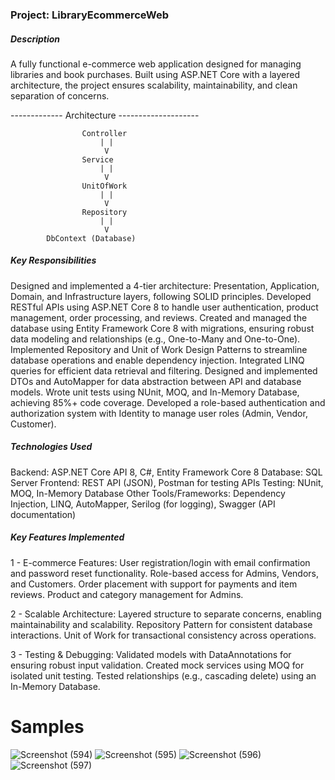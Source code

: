 ### Project: LibraryEcommerceWeb

##### Description
A fully functional e-commerce web application designed for managing libraries and book purchases. 
Built using ASP.NET Core with a layered architecture, the project ensures scalability, maintainability, and clean separation of concerns.

------------- Architecture --------------------

      				Controller 
      					| |
      					 V
      				Service
      					| |
      					 V
      				UnitOfWork
      					| |
      					 V
      				Repository
      					| |
      					 V
      		DbContext (Database) 


##### Key Responsibilities
Designed and implemented a 4-tier architecture: Presentation, Application, Domain, and Infrastructure layers, following SOLID principles.
Developed RESTful APIs using ASP.NET Core 8 to handle user authentication, product management, order processing, and reviews.
Created and managed the database using Entity Framework Core 8 with migrations, ensuring robust data modeling and relationships (e.g., One-to-Many and One-to-One).
Implemented Repository and Unit of Work Design Patterns to streamline database operations and enable dependency injection.
Integrated LINQ queries for efficient data retrieval and filtering.
Designed and implemented DTOs and AutoMapper for data abstraction between API and database models.
Wrote unit tests using NUnit, MOQ, and In-Memory Database, achieving 85%+ code coverage.
Developed a role-based authentication and authorization system with Identity to manage user roles (Admin, Vendor, Customer).

##### Technologies Used
Backend: ASP.NET Core API 8, C#, Entity Framework Core 8
Database: SQL Server
Frontend: REST API (JSON), Postman for testing APIs
Testing: NUnit, MOQ, In-Memory Database
Other Tools/Frameworks: Dependency Injection, LINQ, AutoMapper, Serilog (for logging), Swagger (API documentation)

##### Key Features Implemented
1 - E-commerce Features:
  User registration/login with email confirmation and password reset functionality.
  Role-based access for Admins, Vendors, and Customers.
  Order placement with support for payments and item reviews.
  Product and category management for Admins.

2 - Scalable Architecture:
  Layered structure to separate concerns, enabling maintainability and scalability.
  Repository Pattern for consistent database interactions.
  Unit of Work for transactional consistency across operations.
  
3 - Testing & Debugging:
  Validated models with DataAnnotations for ensuring robust input validation.
  Created mock services using MOQ for isolated unit testing.
  Tested relationships (e.g., cascading delete) using an In-Memory Database.


# Samples
![Screenshot (594)](https://github.com/user-attachments/assets/b39e9c2c-f03a-4d3b-89f9-cb58e9363c10)
![Screenshot (595)](https://github.com/user-attachments/assets/42ca7ad4-17d6-4fe1-813c-b5312dd31acb)
![Screenshot (596)](https://github.com/user-attachments/assets/bf73cf7c-cfb5-4bff-acf4-101dbd817f13)
![Screenshot (597)](https://github.com/user-attachments/assets/874ad7c8-51a1-4a2a-9d4c-552c6870d047)



